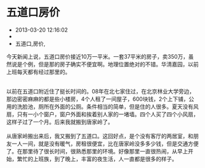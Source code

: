 # 五道口房价
- 2013-03-20 12:16:02
- 
- 五道口,房价,

今天新闻上说，五道口房价接近10万一平米。一套37平米的房子，卖350万，虽然说是个例，但是那的房子确实不便宜啊。地理位置绝对的不错。华清嘉园，以前上班每天都有经过那里的。<div><br /></div><div>以前在五道口附近住了挺长时间的。08年在北七家住过，在北京林业大学旁边，那边密密麻麻的都是些小楼房，4个人租了一间屋子，600块钱，2个上下铺，公用的洗脸池，厕所在外面的公厕。条件相当的简单，但是住的人很多。夏天没有风扇，只有一小个窗户，窗户外面和挨着别人家的一堵墙。四个人买了四个小风扇，这样子过了一个月。后来我就搬到唐家岭了。</div><div><br /></div><div>从唐家岭搬出来后，我又搬到了五道口。这回好点，是个没有客厅的两居室，和朋友一人一间，就是没有暖气，房租很便宜，比在唐家岭没多多少钱，但是交通方便了。在那里待了很长时间，很熟悉那里的环境。好像那里一直很热闹，从早上开始，繁忙的上班族，到了晚上，丰富的夜生活，人一直都是很多的样子。</div>